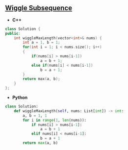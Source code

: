 ## [Wiggle Subsequence](https://leetcode.com/problems/wiggle-subsequence/)

* **C++**
```cpp
class Solution {
public:
    int wiggleMaxLength(vector<int>& nums) {
        int a = 1, b = 1;
        for(int i = 1; i < nums.size(); i++)
        {
            if(nums[i] > nums[i-1])
                a = b + 1;
            else if(nums[i] < nums[i-1])
                b = a + 1;
        }
        return max(a, b);
    }
};
```

* **Python**
```py
class Solution:
    def wiggleMaxLength(self, nums: List[int]) -> int:
        a, b = 1, 1
        for i in range(1, len(nums)):
            if nums[i] > nums[i-1]:
                a = b + 1
            elif nums[i] < nums[i-1]:
                b = a + 1
        return max(a, b)
```
